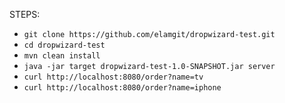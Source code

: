STEPS:

* `git clone https://github.com/elamgit/dropwizard-test.git`
* `cd dropwizard-test`
* `mvn clean install`
* `java -jar target dropwizard-test-1.0-SNAPSHOT.jar server`
* `curl http://localhost:8080/order?name=tv`
* `curl http://localhost:8080/order?name=iphone`